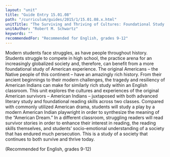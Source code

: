 ```yaml
---
layout: "unit"
title: "Guide Entry 15.01.08"
path: "/curriculum/guides/2015/1/15.01.08.x.html"
unitTitle: "The Surviving and Thriving of Cultures: Foundational Study of American Indian History for Literature"
unitAuthor: "Robert M. Schwartz"
keywords: ""
recommendedFor: "Recommended for English, grades 9-12"
---
```

<main>
<p>
Modern students face struggles, as have people throughout history. Students struggle to compete in high school, the practice arena for an increasingly globalized society and, therefore, can benefit from a more foundational study of American experience. The original Americans – the Native people of this continent – have an amazingly rich history. From their ancient beginnings to their modern challenges, the tragedy and resiliency of American Indians can make for similarly rich study within an English classroom. This unit explores the cultures and experiences of the original American survivors – American Indians – juxtaposed with both advanced literary study and foundational reading skills across two classes. Compared with commonly utilized American drama, students will study a play by a modern American Indian playwright in order to synthesize the meaning of the “American Dream.” In a different classroom, struggling readers will read survivor stories in order to enhance their interest in reading, the reading skills themselves, and students’ socio-emotional understanding of a society that has endured much persecution. This is a study of a society that continues to both survive and thrive today.
</p>
<p>
(Recommended for English, grades 9-12)
</p>
</main>